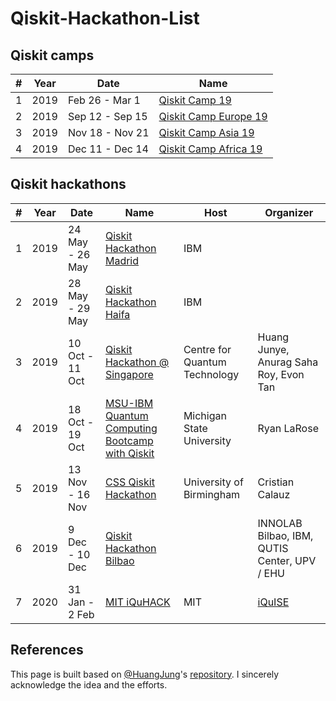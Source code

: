 # Qiskit-Hackathon-List

## Qiskit camps

| # | Year | Date            | Name            |
|---|------|-----------------|-----------------|
| 1 | 2019 | Feb 26 - Mar 1  | [Qiskit Camp 19](https://github.com/HuangJunye/Qiskit-Hackathon-Guide/blob/master/Past%20Qiskit%20Hackathons/Qiskit%20Camps/Qiskit%20Camp%2019.md) |
| 2 | 2019 | Sep 12 - Sep 15 | [Qiskit Camp Europe 19](https://github.com/HuangJunye/Qiskit-Hackathon-Guide/blob/master/Past%20Qiskit%20Hackathons/Qiskit%20Camps/Qiskit%20Camp%20Europe%2019.md) |
| 3 | 2019 | Nov 18 - Nov 21 | [Qiskit Camp Asia 19](https://github.com/HuangJunye/Qiskit-Hackathon-Guide/blob/master/Past%20Qiskit%20Hackathons/Qiskit%20Camps/Qiskit%20Camp%20Asia%2019.md) |
| 4 | 2019 | Dec 11 - Dec 14 | [Qiskit Camp Africa 19](https://github.com/HuangJunye/Qiskit-Hackathon-Guide/blob/master/Past%20Qiskit%20Hackathons/Qiskit%20Camps/Qiskit%20Camp%20Africa%2019.md) |

## Qiskit hackathons

| # | Year | Date            | Name                                           | Host                          | Organizer                              |
|---|------|-----------------|-----------------|-----------------|-----------------|
| 1 | 2019 | 24 May - 26 May | [Qiskit Hackathon Madrid](https://github.com/HuangJunye/Qiskit-Hackathon-Guide/blob/master/Past%20Qiskit%20Hackathons/Qiskit%20Hackathons/Qiskit%20Hackathon%20Madrid.md)                        | IBM                           |                                        |
| 2 | 2019 | 28 May - 29 May | [Qiskit Hackathon Haifa](https://github.com/HuangJunye/Qiskit-Hackathon-Guide/blob/master/Past%20Qiskit%20Hackathons/Qiskit%20Hackathons/Qiskit%20Hackathon%20Haifa.md)                         | IBM                           |                                        |
| 3 | 2019 | 10 Oct - 11 Oct | [Qiskit Hackathon @ Singapore](https://github.com/HuangJunye/Qiskit-Hackathon-Guide/blob/master/Past%20Qiskit%20Hackathons/Qiskit%20Hackathons/Qiskit%20Hackathon%20%40%20Singapore.md)                   | Centre for Quantum Technology | Huang Junye, Anurag Saha Roy, Evon Tan |
| 4 | 2019 | 18 Oct - 19 Oct | [MSU-IBM Quantum Computing Bootcamp with Qiskit](https://github.com/HuangJunye/Qiskit-Hackathon-Guide/blob/master/Past%20Qiskit%20Hackathons/Qiskit%20Hackathons/MSU-IBM%20Quantum%20Computing%20Bootcamp%20with%20Qiskit.md) | Michigan State University     | Ryan LaRose                            |
| 5 | 2019 | 13 Nov - 16 Nov | [CSS Qiskit Hackathon](https://github.com/HuangJunye/Qiskit-Hackathon-Guide/blob/master/Past%20Qiskit%20Hackathons/Qiskit%20Hackathons/CSS%20Qiskit%20Hackathon.md)                           | University of Birmingham      | Cristian Calauz                        |
| 6 | 2019 | 9 Dec - 10 Dec | [Qiskit Hackathon Bilbao](https://github.com/HuangJunye/Qiskit-Hackathon-Guide/blob/master/Past%20Qiskit%20Hackathons/Qiskit%20Hackathons/Qiskit%20Hackathon%20Bilbao%2019.md)                           |       | INNOLAB Bilbao, IBM, QUTIS Center, UPV / EHU                       |
| 7 | 2020 | 31 Jan - 2 Feb | [MIT iQuHACK](https://github.com/HuangJunye/Qiskit-Hackathon-Guide/blob/master/Past%20Qiskit%20Hackathons/Qiskit%20Hackathons/iQuHACK%202020.md) | MIT | [iQuISE](https://www.iquise.mit.edu/leadership/)

## References
This page is built based on [@HuangJung](https://github.com/HuangJunye)'s [repository](https://github.com/HuangJunye/Qiskit-Hackathon-Guide/blob/master/Past%20Qiskit%20Hackathons/Past%20Qiskit%20Hackathons.md). I sincerely acknowledge the idea and the efforts.
